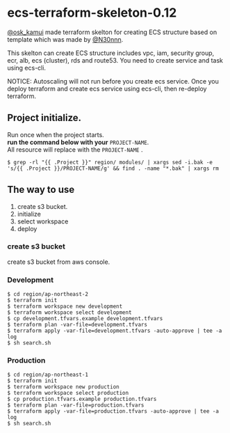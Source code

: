 # ecs-terraform-skeleton-0.12

[@osk_kamui](https://twitter.com/osk_kamui) made terraform skelton for creating ECS structure based on template which was made by [@N30nnn](https://twitter.com/N30nnnn).

This skelton can create ECS structure includes vpc, iam, security group, ecr, alb, ecs (cluster), rds and route53.
You need to create service and task using ecs-cli.

NOTICE: Autoscaling will not run before you create ecs service.
Once you deploy terraform and create ecs service using ecs-cli, then re-deploy terraform.

## Project initialize.

Run once when the project starts.  
**run the command below with your** `PROJECT-NAME`.  
All resource will replace with the `PROJECT-NAME` .

```
$ grep -rl "{{ .Project }}" region/ modules/ | xargs sed -i.bak -e 's/{{ .Project }}/PROJECT-NAME/g' && find . -name "*.bak" | xargs rm
```

## The way to use

1. create s3 bucket.
2. initialize
3. select workspace
4. deploy

### create s3 bucket

create s3 bucket from aws console.


### Development

```
$ cd region/ap-northeast-2
$ terraform init
$ terraform workspace new development
$ terraform workspace select development
$ cp development.tfvars.example development.tfvars
$ terraform plan -var-file=development.tfvars 
$ terraform apply -var-file=development.tfvars -auto-approve | tee -a log
$ sh search.sh
```

### Production

```
$ cd region/ap-northeast-1
$ terraform init
$ terraform workspace new production
$ terraform workspace select production
$ cp production.tfvars.example production.tfvars
$ terraform plan -var-file=production.tfvars 
$ terraform apply -var-file=production.tfvars -auto-approve | tee -a log
$ sh search.sh
```

